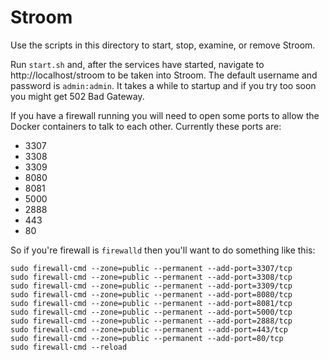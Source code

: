 # Stroom

Use the scripts in this directory to start, stop, examine, or remove Stroom.

Run `start.sh` and, after the services have started, navigate to http://localhost/stroom to be taken into Stroom. The default username and password is `admin:admin`. It takes a while to startup and if you try too soon you might get 502 Bad Gateway.

If you have a firewall running you will need to open some ports to allow the Docker containers to talk to each other. Currently these ports are:

- 3307
- 3308
- 3309
- 8080
- 8081
- 5000
- 2888
- 443
- 80

So if you're firewall is `firewalld` then you'll want to do something like this:

```
sudo firewall-cmd --zone=public --permanent --add-port=3307/tcp
sudo firewall-cmd --zone=public --permanent --add-port=3308/tcp
sudo firewall-cmd --zone=public --permanent --add-port=3309/tcp
sudo firewall-cmd --zone=public --permanent --add-port=8080/tcp
sudo firewall-cmd --zone=public --permanent --add-port=8081/tcp
sudo firewall-cmd --zone=public --permanent --add-port=5000/tcp
sudo firewall-cmd --zone=public --permanent --add-port=2888/tcp
sudo firewall-cmd --zone=public --permanent --add-port=443/tcp
sudo firewall-cmd --zone=public --permanent --add-port=80/tcp
sudo firewall-cmd --reload
```
